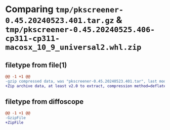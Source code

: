 # Comparing `tmp/pkscreener-0.45.20240523.401.tar.gz` & `tmp/pkscreener-0.45.20240525.406-cp311-cp311-macosx_10_9_universal2.whl.zip`

## filetype from file(1)

```diff
@@ -1 +1 @@
-gzip compressed data, was "pkscreener-0.45.20240523.401.tar", last modified: Thu May 23 19:46:48 2024, max compression
+Zip archive data, at least v2.0 to extract, compression method=deflate
```

## filetype from diffoscope

```diff
@@ -1 +1 @@
-GzipFile
+ZipFile
```


